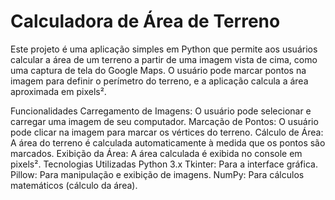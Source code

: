 # Calculadora de Área de Terreno
Este projeto é uma aplicação simples em Python que permite aos usuários calcular a área de um terreno a partir de uma imagem vista de cima, como uma captura de tela do Google Maps. O usuário pode marcar pontos na imagem para definir o perímetro do terreno, e a aplicação calcula a área aproximada em pixels².

Funcionalidades
Carregamento de Imagens: O usuário pode selecionar e carregar uma imagem de seu computador.
Marcação de Pontos: O usuário pode clicar na imagem para marcar os vértices do terreno.
Cálculo de Área: A área do terreno é calculada automaticamente à medida que os pontos são marcados.
Exibição da Área: A área calculada é exibida no console em pixels².
Tecnologias Utilizadas
Python 3.x
Tkinter: Para a interface gráfica.
Pillow: Para manipulação e exibição de imagens.
NumPy: Para cálculos matemáticos (cálculo da área).